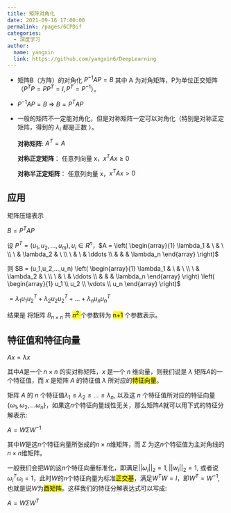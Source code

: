 ```yaml
---
title: 矩阵对角化
date: 2021-09-16 17:00:00
permalink: /pages/6CPDif
categories: 
  - 深度学习
author: 
  name: yangxin
  link: https://github.com/yangxin6/DeepLearning
---
```


- 矩阵B（方阵）的对角化 $P^{-1}AP = B$ 其中 A 为对角矩阵，P为单位正交矩阵（$P^TP = PP^T=I,P^T=P^{-1}$）。

- $P^{-1}AP = B$  $\Rightarrow$  $B=P^TAP$ 

- 一般的矩阵不一定能对角化，但是对称矩阵一定可以对角化（特别是对称正定矩阵，得到的 $\lambda_i$ 都是正数 ）。

  **对称矩阵**: $A^T=A$

  **对称正定矩阵**： 任意列向量 x，$x^TAx \geq 0$ 

  **对称半正定矩阵**： 任意列向量 x，$x^TAx > 0$ 



## 应用

矩阵压缩表示



$B=P^TAP$ 



设 $P^T = (u_1,u_2,...,u_m), u_i \in R^n$，$A = \left( \begin{array}{1} \lambda_1 & \ & \ \\ \ & \lambda_2 & \ \\ \ & \ & \ddots \\ & & & \lambda_n \end{array} \right)$ 

则 $B = (u_1,u_2,...,u_n) \left( \begin{array}{1} \lambda_1 & \ & \ \\ \ & \lambda_2 & \ \\ \ & \ & \ddots \\ & & & \lambda_n \end{array} \right) \left( \begin{array}{1} u_1 \\ u_2 \\ \vdots \\ u_n \end{array} \right)$

$= \lambda_1 u_1 u_2^T + \lambda_2u_2u_2^T + ... + \lambda_nu_nu_n^T$





结果是 将矩阵 $B_{n \times n}$ 共 <mark> $n^2$ </mark> 个参数转为 <mark>n+1</mark> 个参数表示。



## 特征值和特征向量

$A x=\lambda x$

其中$A$是一个 $n\times n$  的实对称矩阵，$x$ 是一个 $n$ 维向量，则我们说是 $\lambda$ 矩阵$A$的一个特征值，而 $x$ 是矩阵 $A$ 的特征值 $\lambda$ 所对应的<mark>特征向量</mark>。

矩阵 $A$ 的 $n$ 个特征值$\lambda _1≤\lambda _2≤...≤\lambda _n$, 以及这 $n$ 个特征值所对应的特征向量$\{\omega_1,\omega_2,...\omega_n\}$，如果这$n$个特征向量线性无关，那么矩阵$A$就可以用下式的特征分解表示:

$A=W \Sigma W^{−1}$

其中$W$是这$n$个特征向量所张成的$n×n$维矩阵，而 $\Sigma$ 为这$n$个特征值为主对角线的$n×n$维矩阵。

一般我们会把$W$的这$n$个特征向量标准化，即满足$||\omega_i||_2=1, ||w_i||_2=1$, 或者说$\omega^T_i\omega_i=1$，此时$W$的$n$个特征向量为标准<mark>正交基</mark>，满足$W^TW=I$，即$W^T=W^{−1}$, 也就是说$W$为<mark>酉矩阵</mark>。这样我们的特征分解表达式可以写成:

$A=W\Sigma W^T$

